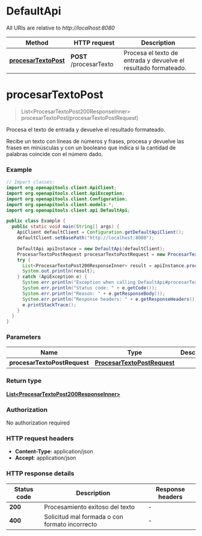 # DefaultApi

All URIs are relative to *http://localhost:8080*

| Method | HTTP request | Description |
|------------- | ------------- | -------------|
| [**procesarTextoPost**](DefaultApi.md#procesarTextoPost) | **POST** /procesarTexto | Procesa el texto de entrada y devuelve el resultado formateado. |


<a name="procesarTextoPost"></a>
# **procesarTextoPost**
> List&lt;ProcesarTextoPost200ResponseInner&gt; procesarTextoPost(procesarTextoPostRequest)

Procesa el texto de entrada y devuelve el resultado formateado.

Recibe un texto con líneas de números y frases, procesa y devuelve las frases en minúsculas y con un booleano que indica si la cantidad de palabras coincide con el número dado.

### Example
```java
// Import classes:
import org.openapitools.client.ApiClient;
import org.openapitools.client.ApiException;
import org.openapitools.client.Configuration;
import org.openapitools.client.models.*;
import org.openapitools.client.api.DefaultApi;

public class Example {
  public static void main(String[] args) {
    ApiClient defaultClient = Configuration.getDefaultApiClient();
    defaultClient.setBasePath("http://localhost:8080");

    DefaultApi apiInstance = new DefaultApi(defaultClient);
    ProcesarTextoPostRequest procesarTextoPostRequest = new ProcesarTextoPostRequest(); // ProcesarTextoPostRequest | 
    try {
      List<ProcesarTextoPost200ResponseInner> result = apiInstance.procesarTextoPost(procesarTextoPostRequest);
      System.out.println(result);
    } catch (ApiException e) {
      System.err.println("Exception when calling DefaultApi#procesarTextoPost");
      System.err.println("Status code: " + e.getCode());
      System.err.println("Reason: " + e.getResponseBody());
      System.err.println("Response headers: " + e.getResponseHeaders());
      e.printStackTrace();
    }
  }
}
```

### Parameters

| Name | Type | Description  | Notes |
|------------- | ------------- | ------------- | -------------|
| **procesarTextoPostRequest** | [**ProcesarTextoPostRequest**](ProcesarTextoPostRequest.md)|  | |

### Return type

[**List&lt;ProcesarTextoPost200ResponseInner&gt;**](ProcesarTextoPost200ResponseInner.md)

### Authorization

No authorization required

### HTTP request headers

 - **Content-Type**: application/json
 - **Accept**: application/json

### HTTP response details
| Status code | Description | Response headers |
|-------------|-------------|------------------|
| **200** | Procesamiento exitoso del texto |  -  |
| **400** | Solicitud mal formada o con formato incorrecto |  -  |

